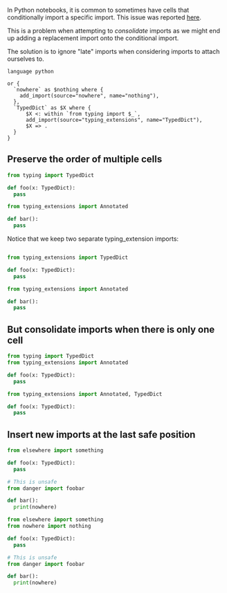 In Python notebooks, it is common to sometimes have cells that conditionally import a specific import. This issue was reported [here](https://github.com/getgrit/gritql/issues/524).

This is a problem when attempting to _consolidate_ imports as we might end up adding a replacement import onto the conditional import.

The solution is to ignore "late" imports when considering imports to attach ourselves to.

```grit
language python

or {
  `nowhere` as $nothing where {
    add_import(source="nowhere", name="nothing"),
  },
  `TypedDict` as $X where {
      $X <: within `from typing import $_`,
      add_import(source="typing_extensions", name="TypedDict"),
      $X => .
  }
}
```

## Preserve the order of multiple cells

```python
from typing import TypedDict

def foo(x: TypedDict):
  pass

from typing_extensions import Annotated

def bar():
  pass
```

Notice that we keep two separate typing_extension imports:

```python

from typing_extensions import TypedDict

def foo(x: TypedDict):
  pass

from typing_extensions import Annotated

def bar():
  pass
```

## But consolidate imports when there is only one cell

```python
from typing import TypedDict
from typing_extensions import Annotated

def foo(x: TypedDict):
  pass
```

```python
from typing_extensions import Annotated, TypedDict

def foo(x: TypedDict):
  pass
```

## Insert new imports at the last safe position

```python
from elsewhere import something

def foo(x: TypedDict):
  pass

# This is unsafe
from danger import foobar

def bar():
  print(nowhere)

```

```python
from elsewhere import something
from nowhere import nothing

def foo(x: TypedDict):
  pass

# This is unsafe
from danger import foobar

def bar():
  print(nowhere)

```
